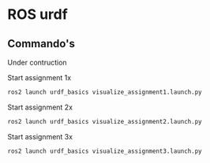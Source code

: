 # ROS urdf
## Commando's
Under contruction

Start assignment 1x
```bash
ros2 launch urdf_basics visualize_assignment1.launch.py
```

Start assignment 2x
```bash
ros2 launch urdf_basics visualize_assignment2.launch.py
```

Start assignment 3x
```bash
ros2 launch urdf_basics visualize_assignment3.launch.py
```

